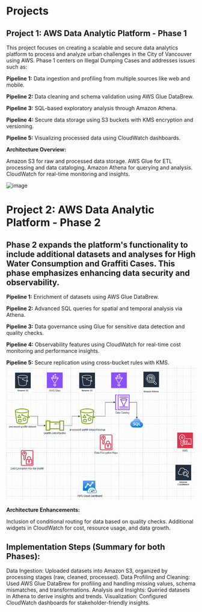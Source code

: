 # Projects
## Project 1: AWS Data Analytic Platform - Phase 1
This project focuses on creating a scalable and secure data analytics platform to process and analyze urban challenges in the City of Vancouver using AWS. Phase 1 centers on Illegal Dumping Cases and addresses issues such as:

**Pipeline 1:** Data ingestion and profiling from multiple sources like web and mobile.

**Pipeline 2:** Data cleaning and schema validation using AWS Glue DataBrew.

**Pipeline 3:** SQL-based exploratory analysis through Amazon Athena.

**Pipeline 4:** Secure data storage using S3 buckets with KMS encryption and versioning.

**Pipeline 5:** Visualizing processed data using CloudWatch dashboards.

**Architecture Overview:**

Amazon S3 for raw and processed data storage.
AWS Glue for ETL processing and data cataloging.
Amazon Athena for querying and analysis.
CloudWatch for real-time monitoring and insights.

<img width="526" alt="image" src="https://github.com/user-attachments/assets/66dbf4ea-e822-4166-8d7f-58ac51ebfb44" />

# Project 2: AWS Data Analytic Platform - Phase 2
## Phase 2 expands the platform's functionality to include additional datasets and analyses for High Water Consumption and Graffiti Cases. This phase emphasizes enhancing data security and observability.

**Pipeline 1:** Enrichment of datasets using AWS Glue DataBrew.

**Pipeline 2:** Advanced SQL queries for spatial and temporal analysis via Athena.

**Pipeline 3:** Data governance using Glue for sensitive data detection and quality checks.

**Pipeline 4:** Observability features using CloudWatch for real-time cost monitoring and performance insights.

**Pipeline 5:** Secure replication using cross-bucket rules with KMS.
<img width="526" alt="image" src="https://github.com/Sambhav124/data-analyst-sambhav/blob/a92c85df3f23154e979557f60ee4854ce190eb3e/Screenshot%202024-12-10%20163558.png" />


**Architecture Enhancements:**

Inclusion of conditional routing for data based on quality checks.
Additional widgets in CloudWatch for cost, resource usage, and data growth.

## Implementation Steps (Summary for both Phases):

Data Ingestion: Uploaded datasets into Amazon S3, organized by processing stages (raw, cleaned, processed).
Data Profiling and Cleaning: Used AWS Glue DataBrew for profiling and handling missing values, schema mismatches, and transformations.
Analysis and Insights: Queried datasets in Athena to derive insights and trends.
Visualization: Configured CloudWatch dashboards for stakeholder-friendly insights.
